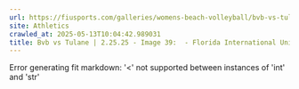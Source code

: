 ```yaml
---
url: https://fiusports.com/galleries/womens-beach-volleyball/bvb-vs-tulane-2-25-25/image-39/355/62592
site: Athletics
crawled_at: 2025-05-13T10:04:42.989031
title: Bvb vs Tulane | 2.25.25 - Image 39:  - Florida International University
---
```


Error generating fit markdown: '<' not supported between instances of 'int' and 'str'